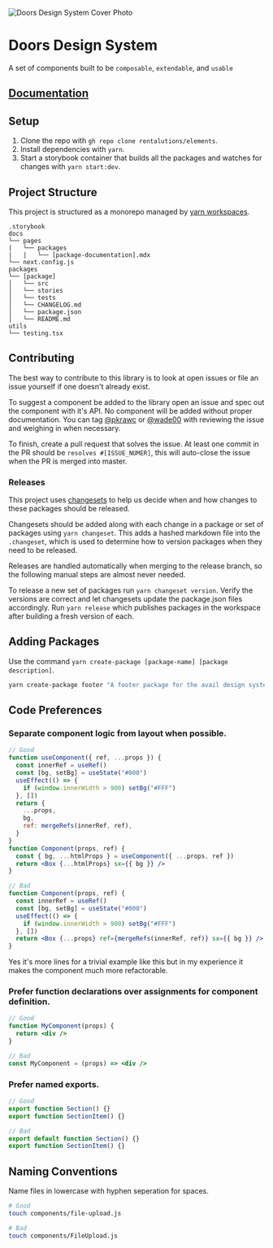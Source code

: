 ![Doors Design System Cover Photo](./docs/public/design-kit-cover.png)

# Doors Design System

A set of components built to be `composable`, `extendable`, and `usable`

## [Documentation](https://design.avail.co)

## Setup

1. Clone the repo with `gh repo clone rentalutions/elements`.
2. Install dependencies with `yarn`.
3. Start a storybook container that builds all the packages and watches for changes with `yarn start:dev`.

## Project Structure

This project is structured as a monorepo managed by [yarn workspaces](https://yarnpkg.com/features/workspaces).

```
.storybook
docs
└── pages
|   └── packages
|   |   └── [package-documentation].mdx
└── next.config.js
packages
└── [package]
│   └── src
│   └── stories
│   └── tests
│   └── CHANGELOG.md
│   └── package.json
│   └── README.md
utils
└── testing.tsx
```

## Contributing

The best way to contribute to this library is to look at open issues or file an issue yourself if one doesn't already exist.

To suggest a component be added to the library open an issue and spec out the component with it's API. No component will be added without proper documentation. You can tag [@pkrawc](https://github.com/pkrawc) or [@wade00](https://github.com/wade00) with reviewing the issue and weighing in when necessary.

To finish, create a pull request that solves the issue. At least one commit in the PR should be `resolves #[ISSUE_NUMER]`, this will auto-close the issue when the PR is merged into master.

### Releases

This project uses [changesets](https://github.com/changesets/changesets) to help us decide when and how changes to these packages should be released.

Changesets should be added along with each change in a package or set of packages using `yarn changeset`. This adds a hashed markdown file into the `.changeset`, which is used to determine how to version packages when they need to be released.

Releases are handled automatically when merging to the release branch, so the following manual steps are almost never needed.

To release a new set of packages run `yarn changeset version`. Verify the versions are correct and let changesets update the package.json files accordingly. Run `yarn release` which publishes packages in the workspace after building a fresh version of each.

## Adding Packages

Use the command `yarn create-package [package-name] [package description]`.

```bash
yarn create-package footer "A footer package for the avail design system"
```

## Code Preferences

### Separate component logic from layout when possible.

```jsx
// Good
function useComponent({ ref, ...props }) {
  const innerRef = useRef()
  const [bg, setBg] = useState("#000")
  useEffect(() => {
    if (window.innerWidth > 900) setBg("#FFF")
  }, [])
  return {
    ...props,
    bg,
    ref: mergeRefs(innerRef, ref),
  }
}
function Component(props, ref) {
  const { bg, ...htmlProps } = useComponent({ ...props, ref })
  return <Box {...htmlProps} sx={{ bg }} />
}

// Bad
function Component(props, ref) {
  const innerRef = useRef()
  const [bg, setBg] = useState("#000")
  useEffect(() => {
    if (window.innerWidth > 900) setBg("#FFF")
  }, [])
  return <Box {...props} ref={mergeRefs(innerRef, ref)} sx={{ bg }} />
}
```

Yes it's more lines for a trivial example like this but in my experience it makes the component much more refactorable.

### Prefer function declarations over assignments for component definition.

```jsx
// Good
function MyComponent(props) {
  return <div />
}

// Bad
const MyComponent = (props) => <div />
```

### Prefer named exports.

```js
// Good
export function Section() {}
export function SectionItem() {}

// Bad
export default function Section() {}
export function SectionItem() {}
```

## Naming Conventions

Name files in lowercase with hyphen seperation for spaces.

```zsh
# Good
touch components/file-upload.js

# Bad
touch components/FileUpload.js
```
